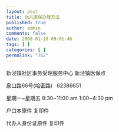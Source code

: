 ```yaml
---
layout: post
title: 幼儿医保办理方法
published: true
author: admin
comments: false
date: 2008-01-10 09:01:46
tags: [ ]
categories: [ ]
permalink: "762"
---
```

新泾镇社区事务受理服务中心 新泾镇医保点


  
泉口路66号(哈密路) &nbsp;&nbsp;62386651 
  
星期一~星期五 8:30~11:00 am 1:00~4:30 pm
  
户口本原件 复印件
  
代办人身份证原件 复印件
